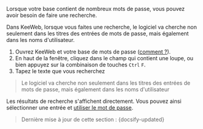 Lorsque votre base contient de nombreux mots de passe, vous pouvez avoir besoin de faire une recherche.

Dans KeeWeb, lorsque vous faites une recherche, le logiciel va cherche non seulement dans les titres des entrées de mots de passe, mais également dans les noms d'utilisateur.

1. Ouvrez KeeWeb et votre base de mots de passe ([comment ?](tasks/keeweb-opening-database.md)).
2. En haut de la fenêtre, cliquez dans le champ qui contient une loupe, ou bien appuyez sur la combinaison de touches `Ctrl` `F`.
3. Tapez le texte que vous recherchez

> Le logiciel va cherche non seulement dans les titres des entrées de mots de passe, mais également dans les noms d'utilisateur

Les résultats de recherche s'affichent directement. Vous pouvez ainsi sélectionner une entrée et [utiliser le mot de passe](tasks/keeweb-use-password.md).

> Dernière mise à jour de cette section : {docsify-updated}
